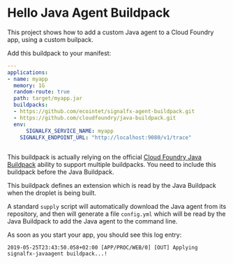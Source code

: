 # Hello Java Agent Buildpack

This project shows how to add a custom Java agent to a Cloud Foundry app,
using a custom builpack.

Add this buildpack to your manifest:

```yaml
---
applications:
- name: myapp
  memory: 1G
  random-route: true
  path: target/myapp.jar
  buildpacks:
  - https://github.com/ecointet/signalfx-agent-buildpack.git
  - https://github.com/cloudfoundry/java-buildpack.git
  env:
 	  SIGNALFX_SERVICE_NAME: myapp
    SIGNALFX_ENDPOINT_URL: "http://localhost:9080/v1/trace"
 	
```

This buildpack is actually relying on the official
[Cloud Foundry Java Buildpack](https://github.com/cloudfoundry/java-buildpack)
ability to support multiple buildpacks.
You need to include this buildpack before the Java Buildpack.

This buildpack defines an extension which is read by the Java Buildpack
when the droplet is being built.

A standard `supply` script will automatically download the Java agent
from its repository, and then will generate a file `config.yml` which
will be read by the Java Buildpack to add the Java agent to the command
line.

As soon as you start your app, you should see this log entry:
```text
2019-05-25T23:43:50.058+02:00 [APP/PROC/WEB/0] [OUT] Applying signalfx-javaagent buildpack...!
```
